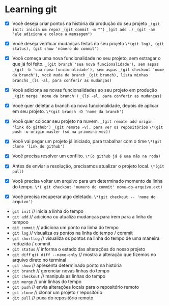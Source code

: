 # Learning git

- [x] Você deseja criar pontos na história da produção do seu projeto
      `_(git init: inicia um repo)`
      `_(git commit -m "")`
      `_(git add .)`
      `_(git -am "ele adiciona e coloca a mensagem")`

- [x] Você deseja verificar mudanças feitas no seu projeto
      `\*(git log), (git status), (git show 'número do commit')`

- [x] Você começa uma nova funcionalidade no seu projeto, sem estragar o que já foi feito.
      `_(git branch 'sua nova funcionalidade'), sem aspas`
      `_(git -b 'sua nova funcionalidade'), sem aspas`
      `_(git checkout 'nome da branch'), você muda de branch`
      `_(git branch), lista minhas branchs`
      `_(ls -al, para conferir as mudanças)`

- [x] Você adiciona as novas funcionalidades ao seu projeto em produção
      `_(git merge 'nome da branch')`
      `_(ls -al, para conferir as mudanças)`

- [x] Você quer deletar a branch da nova funcionalidade, depois de aplicar em seu projeto.
      `\*(git branch -D 'nome da branch')`

- [x] Você quer colocar seu projeto na nuvem.
      `_(git remote add origin 'link do github')`
      `_(git remote -v), para ver os repositórios`
      `\*(git push -u origin master (só na primeira vez))`

- [x] Você vai pegar um projeto já iniciado, para trabalhar com o time
      `\*(git clone 'link do github')`

- [x] Você precisa resolver um conflito.
      `\*(o github já é uma mão na roda)`

- [x] Antes de enviar a resolução, precisamos atualizar o projeto local.
      `\*(git pull)`

- [x] Você precisa voltar um arquivo para um determinado momento da linha do tempo.
      `\*( git checkout 'numero do commit' nome-do-arquivo.ext)`

- [x] Você precisa recuperar algo deletado.
      `\*(git checkout -- 'nome do arquivo')`

- `git init` // inicia a linha do tempo
- `git add` // adiciona ou atualiza mudanças para irem para a linha do tempoo
- `git commit` // adiciona um ponto na linha do tempo
- `git log` // visualiza os pontos na linha do tempo / commit
- `git shortlog` // visualiza os pontos na linha do tempo de uma maneira reduzida / commit
- `git status` // informa o estado das alterações do nosso projeto
- `git diff` `git diff --name-only` // mostra a alteração que fizemos no arquivo direto no terminal
- `git show` // apresenta determinado ponto na história
- `git branch` // gerenciar novas linhas do tempo
- `git checkout` // manipula as linhas do tempo
- `git merge` // unir linhas do tempo
- `git push` // envia alterações locais para o repositório remoto
- `git clone` // clonar um projeto / repositório
- `git pull` // puxa do repositório remoto
